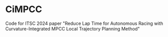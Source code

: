 # CiMPCC
Code for ITSC 2024 paper "Reduce Lap Time for Autonomous Racing with Curvature-Integrated MPCC Local Trajectory Planning Method"
